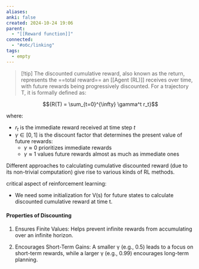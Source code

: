 ```yaml
---
aliases: 
anki: false
created: 2024-10-24 19:06
parent:
  - "[[Reward function]]"
connected:
  - "#обс/linking"
tags:
  - empty
---
```




> [!tip] The discounted cumulative reward, also known as the return, 
represents the ==total reward== an [[Agent (RL)]] receives over time, with future rewards being progressively discounted. For a trajectory T, it is formally defined as:

$${R(T) = \sum_{t=0}^{\infty} \gamma^t r_t}$$

where:
- $r_t$ is the immediate reward received at time step $t$
- $\gamma \in [0,1]$ is the discount factor that determines the present value of future rewards:
  - $\gamma \approx 0$ prioritizes immediate rewards
  - $\gamma \approx 1$ values future rewards almost as much as immediate ones

Different approaches to calculating cumulative discounted reward (due to its non-trivial computation) give rise to various kinds of RL methods.

critical aspect of reinforcement learning:

- We need some initialization for V(s) for future states to calculate discounted cumulative reward at time t.
    

#### Properties of Discounting

1. Ensures Finite Values: Helps prevent infinite rewards from accumulating over an infinite horizon.
    
2. Encourages Short-Term Gains: A smaller γ (e.g., 0.5) leads to a focus on short-term rewards, while a larger γ (e.g., 0.99) encourages long-term planning​.
    
